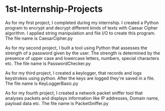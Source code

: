 # 1st-Internship-Projects


As for my first project, I completed during my internship. I created a Python program to encrypt and decrypt different kinds of texts with Caesar Cipher algorithm. I applied string manipulation and file I/O to create this program. The file name is CaesarCipher.py

As for my second project, I built a tool using Python that assesses the strength of a password given by the user. The strength is determined by the presence of upper case and lowercase letters, numbers, special characters etc. The file name is PasswordChecker.py

As for my third project, I created a keylogger, that records and logs keystrokes using python. After the keys are logged they're saved in a file. The file name is KeyLoggerBasic.py

 As for my fourth project, I created a network packet sniffer tool that analyses packets and displays information like IP addresses, Domain name, payload data etc. The file name is PacketSniffer.py
